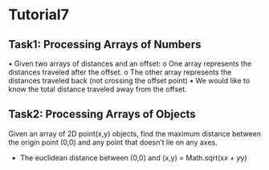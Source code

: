 # Tutorial7
## Task1: Processing Arrays of Numbers
•	Given two arrays of distances and an offset:
  o	One array represents the distances traveled after the offset.
  o	The other array represents the distances traveled back (not crossing the offset point)
•	We would like to know the total distance traveled away from the offset.

## Task2: Processing Arrays of Objects
Given an array of 2D point(x,y) objects, find the maximum distance between the origin point (0,0) and any point that doesn’t lie on any axes.
-	The euclidean distance between (0,0) and (x,y) = Math.sqrt(x*x + y*y)

